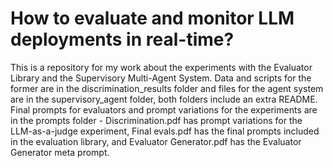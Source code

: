 # How to evaluate and monitor LLM deployments in real-time?

This is a repository for my work about the experiments with the Evaluator Library and the Supervisory Multi-Agent System. Data and scripts for the former are in the discrimination_results folder and files for the agent system are in the supervisory_agent folder, both folders include an extra README. Final prompts for evaluators and prompt variations for the experiments are in the prompts folder - Discrimination.pdf has prompt variations for the LLM-as-a-judge experiment, Final evals.pdf has the final prompts included in the evaluation library, and Evaluator Generator.pdf has the Evaluator Generator meta prompt.
 
